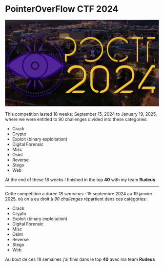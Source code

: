 # PointerOverFlow CTF 2024

![PointerOverflow CTF banner](img/poctf2024banner.webp)

This competition lasted 18 weeks: September 15, 2024 to January 19, 2025, where we were entitled to 90 challenges divided into these categories: 
* Crack
* Crypto
* Exploit (binary exploitation)
* Digital Forensic
* Misc
* Osint
* Reverse
* Stego
* Web

At the end of these 18 weeks I finished in the top **40** with my team **Rudeus**

---

Cette compétition a durée _18 semaines_ : 15 septembre 2024 au 19 janvier 2025, où on a eu droit à _90 challenges_ répartient dans ces catégories: 
+ Crack
+ Crypto
+ Exploit (binary exploitation)
+ Digital Forensic
+ Misc
+ Osint
+ Reverse
+ Stego
+ Web

Au bout de ces 18 semaines j'ai finis dans le top **40** avec ma team **Rudeus**
